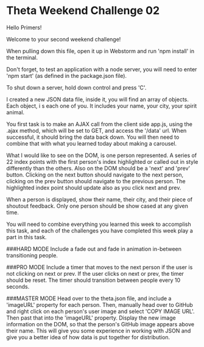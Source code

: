 # Theta Weekend Challenge 02

Hello Primers!

Welcome to your second weekend challenge!

When pulling down this file, open it up in Webstorm and run 'npm install' in the terminal. 

Don't forget, to test an application with a node server, you will need to enter 'npm start'
 (as defined in the package.json file). 

To shut down a server, hold down control and press 'C'. 

I created a new JSON data file, inside it, you will find an array of objects. Each object, i
s each one of you. It includes your name, your city, your spirit animal.

You first task is to make an AJAX call from the client side app.js, using the .ajax method, 
which will be set to GET, and access the '/data' url. When successful, it should bring the 
data back down. You will then need to combine that with what you learned today about making
 a carousel. 

What I would like to see on the DOM, is one person represented. A series of 22 index points
 with the first person's index highlighted or called out in style differently than the others. 
 Also on the DOM should be a 'next' and 'prev' button. Clicking on the next button should navigate 
 to the next person, clicking on the prev button should navigate to the previous person. The 
 highlighted index point should update also as you click next and prev. 

When a person is displayed, show their name, their city, and their piece of shoutout feedback. 
Only one person should be show cased at any given time. 

You will need to combine everything you learned this week to accomplish this task, and each of 
the challenges you have completed this week play a part in this task. 

###HARD MODE
Include a fade out and fade in animation in-between transitioning people.

###PRO MODE
Include a timer that moves to the next person if the user is not clicking on next or prev. 
If the user clicks on next or prev, the timer should be reset. The timer should transition 
between people every 10 seconds. 

###MASTER MODE
Head over to the theta.json file, and include a 'imageURL' property for each person. Then, 
manually head over to GitHub and right click on each person's user image and select 'COPY IMAGE URL'.
 Then past that into the 'imageURL' property. Display the new image information on the DOM, so that
  the person's GitHub image appears above their name. This will give you some experience in working 
  with JSON and give you a better idea of how data is put together for distribution. 
